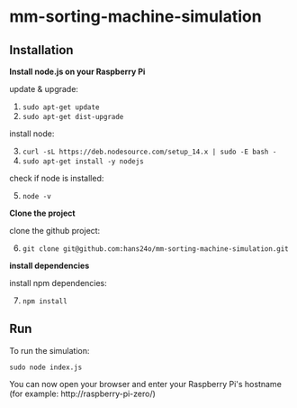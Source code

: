 # mm-sorting-machine-simulation


## Installation

__Install node.js on your Raspberry Pi__

update & upgrade:

1. `sudo apt-get update`
2. `sudo apt-get dist-upgrade`

install node:

3. `curl -sL https://deb.nodesource.com/setup_14.x | sudo -E bash -`
4. `sudo apt-get install -y nodejs`

check if node is installed:

5. `node -v`

__Clone the project__

clone the github project:

6. `git clone git@github.com:hans24o/mm-sorting-machine-simulation.git`

__install dependencies__

install npm dependencies:

7. `npm install`

## Run

To run the simulation:

`sudo node index.js`

You can now open your browser and enter your Raspberry Pi's hostname (for example: http://raspberry-pi-zero/)

